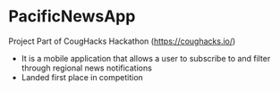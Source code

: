 # PacificNewsApp
Project Part of CougHacks Hackathon (https://coughacks.io/)
- It is a mobile application that allows a user to subscribe to and filter through regional news notifications
- Landed first place in competition
